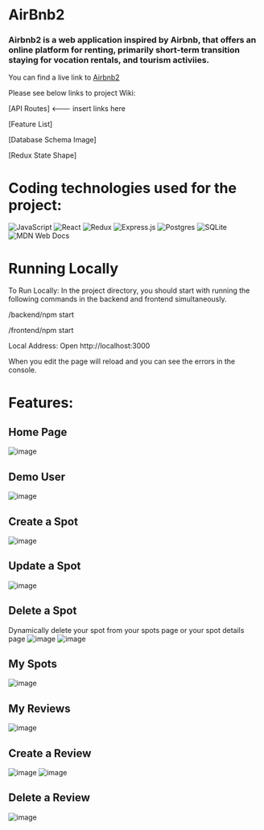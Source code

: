 # AirBnb2

### Airbnb2 is a web application inspired by Airbnb, that offers an online platform for renting, primarily short-term transition staying for vocation rentals, and tourism activiies.
You can find a live link to [Airbnb2](https://authen-me-airbnb2.herokuapp.com/)

Please see below links to project Wiki:

[API Routes] <--- insert links here

[Feature List]

[Database Schema Image]

[Redux State Shape]

# Coding technologies used for the project:

![JavaScript](https://img.shields.io/badge/javascript-%23323330.svg?style=for-the-badge&logo=javascript&logoColor=%23F7DF1E)
![React](https://img.shields.io/badge/react-%2320232a.svg?style=for-the-badge&logo=react&logoColor=%2361DAFB)
![Redux](https://img.shields.io/badge/redux-%23593d88.svg?style=for-the-badge&logo=redux&logoColor=white)
![Express.js](https://img.shields.io/badge/express.js-%23404d59.svg?style=for-the-badge&logo=express&logoColor=%2361DAFB)
![Postgres](https://img.shields.io/badge/postgres-%23316192.svg?style=for-the-badge&logo=postgresql&logoColor=white)
![SQLite](https://img.shields.io/badge/sqlite-%2307405e.svg?style=for-the-badge&logo=sqlite&logoColor=white)
![MDN Web Docs](https://img.shields.io/badge/MDN_Web_Docs-black?style=for-the-badge&logo=mdnwebdocs&logoColor=white)

# Running Locally

To Run Locally: In the project directory, you should start with running the following commands in the backend and frontend simultaneously. 

/backend/npm start

/frontend/npm start

Local Address: Open http://localhost:3000

When you edit the page will reload and you can see the errors in the console.

# Features:

## Home Page
![image](https://drive.google.com/uc?export=view&id=1LzP9P-Dt_-OldD3v1qnlK19ps_wlUITf)
## Demo User
![image](https://drive.google.com/uc?export=view&id=1mqG27u3FqhcIsqa0OPTpSaJ3tDk8g57N)
## Create a Spot
![image](https://drive.google.com/uc?export=view&id=1HlhtPhXDmDcT547Df_ZTA1Wo8SKxSUf9)
## Update a Spot
![image](https://drive.google.com/uc?export=view&id=1uY9xPwxAPvY0ZCm0MFhhVgaVNl4tB4a3)
## Delete a Spot
Dynamically delete your spot from your spots page or your spot details page
![image](https://drive.google.com/uc?export=view&id=1dhCvEsdS_vnXyopRaYX4y6knl-OHlh8c)
![image](https://drive.google.com/uc?export=view&id=1dhCvEsdS_vnXyopRaYX4y6knl-OHlh8c)
## My Spots
![image](https://drive.google.com/uc?export=view&id=1dhCvEsdS_vnXyopRaYX4y6knl-OHlh8c)
## My Reviews
![image](https://drive.google.com/uc?export=view&id=1HXEe-0-XGL0jW-DiiQZhHizFzrV7vapP)
## Create a Review
![image](https://drive.google.com/uc?export=view&id=1i1xGpL2xb3hJafi4lijpgvTD99BGqOT9)
![image](https://drive.google.com/uc?export=view&id=1VQIBkfXlt2w4s-RybCX3N1EuKTQCTjiK)
## Delete a Review
![image](https://drive.google.com/uc?export=view&id=1HXEe-0-XGL0jW-DiiQZhHizFzrV7vapP)

